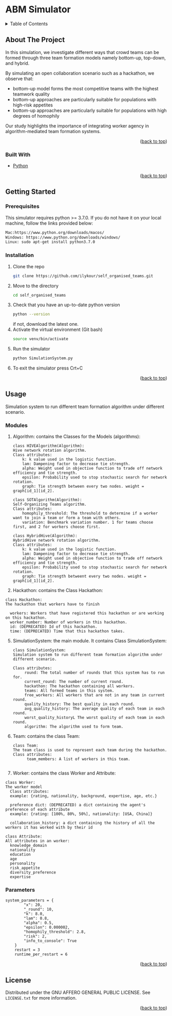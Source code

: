 # ABM Simulator

<!-- TABLE OF CONTENTS -->
<details>
  <summary>Table of Contents</summary>
  <ol>
    <li>
      <a href="#about-the-project">About The Project</a>
      <ul>
        <li><a href="#built-with">Built With</a></li>
      </ul>
    </li>
    <li>
      <a href="#getting-started">Getting Started</a>
      <ul>
        <li><a href="#prerequisites">Prerequisites</a></li>
        <li><a href="#installation">Installation</a></li>
      </ul>
    </li>
    <li><a href="#usage">Usage</a></li>
    <li><a href="#license">License</a></li>
  </ol>
</details>



<!-- ABOUT THE PROJECT -->
## About The Project
In this simulation, we investigate different ways that crowd teams can be formed through three team formation models namely bottom-up, top-down, and hybrid.


By simulating an open collaboration scenario such as a hackathon, we observe that:
* bottom-up model forms the most competitive teams with the highest teamwork quality
* bottom-up approaches are particularly suitable for populations with high-risk appetites
* bottom-up approaches are particularly suitable for populations with high degrees of homophily

Our study highlights the importance of integrating worker agency in algorithm-mediated team formation systems.


<p align="right">(<a href="#top">back to top</a>)</p>



### Built With

* [Python](https://www.python.org/)

<p align="right">(<a href="#top">back to top</a>)</p>

<!-- GETTING STARTED -->
## Getting Started

### Prerequisites
This simulator requires python >= 3.7.0. 
If you do not have it on your local machine, follow the links provided below:
  ```sh
  Mac:https://www.python.org/downloads/macos/
  Windows: https://www.python.org/downloads/windows/
  Linux: sudo apt-get install python3.7.0
  ```

### Installation

1. Clone the repo
   ```sh
   git clone https://github.com/ilykour/self_organised_teams.git
   ```
2. Move to the directory
   ```sh
   cd self_organised_teams
   ```
3. Check that you have an up-to-date python version
   ```sh
   python --version
   ```
   if not, download the latest one.
4. Activate the virtual environment (Git bash)
   ```sh
   source venv/bin/activate
   ```
5. Run the simulator
   ```sh
   python SimulationSystem.py
   ```
6. To exit the simulator press Crt+C

<p align="right">(<a href="#top">back to top</a>)</p>



<!-- USAGE EXAMPLES -->
## Usage
Simulation system to run different team formation algorithm under different scenario.

### Modules
1. Algorithm: contains the Classes for the Models (algorithms):
    
    ```
    class HIVEAlgorithm(Algorithm):
    Hive network rotation algorithm.
    Class attributes:
        k: k value used in the logistic function.
        lam: Dampening factor to decrease tie strength.
        alpha: Weight used in objective function to trade off network efficiency and tie strength.
        epsilon: Probability used to stop stochastic search for network rotation.
        graph: Tie strength between every two nodes. weight = graph[id_1][id_2].
    ```
    ```
    class SOTAlgorithm(Algorithm):
    Self-Organizing Teams algorithm.
    Class attributes:
        homophily_threshold: The threshold to determine if a worker want to join a team or form a team with others.
        variation: Benchmark variation number. 1 for teams choose first, and 2 for workers choose first.
    ```
    ```
    class HybridHive(Algorithm):
    HybridHive network rotation algorithm.
    Class attributes:
        k: k value used in the logistic function.
        lam: Dampening factor to decrease tie strength.
        alpha: Weight used in objective function to trade off network efficiency and tie strength.
        epsilon: Probability used to stop stochastic search for network rotation.
        graph: Tie strength betweent every two nodes. weight = graph[id_1][id_2].
    ```
    
2. Hackathon: contains the Class Hackathon:
  ```
  class Hackathon:
  The hackathon that workers have to finish

    workers: Workers that have registered this hackathon or are working on this hackathon.
    worker_number: Number of workers in this hackathon.
    id: (DEPRECATED) Id of this hackathon.
    time: (DEPRECATED) Time that this hackathon takes.
  ```
5. SimulationSystem: the main module. It contains Class SimulationSystem:
    ```
    class SimulationSystem:
    Simulation system to run different team formation algorithm under different scenario.

    Class attributes:
         round: The total number of rounds that this system has to run for.
         current_round: The number of current round.
         hackathon: The hackathon containing all workers.
         teams: All formed teams in this system.
         free_workers: All workers that are not in any team in current round.
         quality_history: The best quality in each round.
         avg_quality_history: The average quality of each team in each round.
         worst_quality_historyL The worst quality of each team in each round.
         algorithm: The algorithm used to form team.
      ```
7. Team: contains the class Team:
    ```
    class Team:
    The team class is used to represent each team during the hackathon.
    Class attributes:
          team_members: A list of workers in this team.
  
    ```
9. Worker: contains the class Worker and Attribute:
  ```
  class Worker:
  The worker model
    Class attributes:
    example: {rating, nationality, background, expertise, age, etc.}

    preference dict: (DEPRECATED) a dict containing the agent's preference of each attribute
    example: {rating: [100%, 80%, 50%], nationality: [USA, China]}

    collaboration_history: a dict containing the history of all the workers it has worked with by their id
   ```
   ```
   class Attribute:
   All attributes in an worker:
     knowledge_domain
     nationality
     education
     age
     personality
     risk_appetite
     diversity_preference
     expertise
   ```

### Parameters
```
system_parameters = {
        "x": 20,
        "_round": 10,
        "k": 8.0,
        "lam": 0.8,
        "alpha": 0.5,
        "epsilon": 0.000002,
        "homophily_threshold": 2.8,
        "risk": 2,
        "info_to_console": True
    }
    restart = 3
    runtime_per_restart = 6
```

<p align="right">(<a href="#top">back to top</a>)</p>



<!-- LICENSE -->
## License

Distributed under the GNU AFFERO GENERAL PUBLIC LICENSE. See `LICENSE.txt` for more information.

<p align="right">(<a href="#top">back to top</a>)</p>
